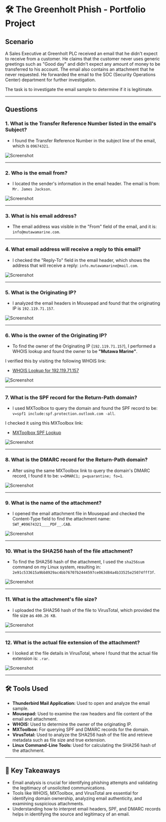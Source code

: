 # 🛠️ The Greenholt Phish - Portfolio Project

## Scenario
A Sales Executive at Greenholt PLC received an email that he didn't expect to receive from a customer. He claims that the customer never uses generic greetings such as "Good day" and didn't expect any amount of money to be transferred to his account. The email also contains an attachment that he never requested. He forwarded the email to the SOC (Security Operations Center) department for further investigation. 

The task is to investigate the email sample to determine if it is legitimate.

---

## Questions

### 1. **What is the Transfer Reference Number listed in the email's Subject?**
- I found the Transfer Reference Number in the subject line of the email, which is `09674321`.

![Screenshot](https://i.imgur.com/k9EXBmf.png)

---

### 2. **Who is the email from?**
- I located the sender's information in the email header. The email is from: `Mr. James Jackson`.

![Screenshot](https://i.imgur.com/zHOPiee.png)

---

### 3. **What is his email address?**
- The email address was visible in the "From" field of the email, and it is: `info@mutawamarine.com`.

---

### 4. **What email address will receive a reply to this email?**
- I checked the "Reply-To" field in the email header, which shows the address that will receive a reply: `info.mutawamarine@mail.com`.

![Screenshot](https://i.imgur.com/GwTxxvw.png)

---

### 5. **What is the Originating IP?**
- I analyzed the email headers in Mousepad and found that the originating IP is `192.119.71.157`. 

![Screenshot](https://i.imgur.com/hBoIJiz.png)

---

### 6. **Who is the owner of the Originating IP?**  
- To find the owner of the Originating IP (`192.119.71.157`), I performed a WHOIS lookup and found the owner to be **"Mutawa Marine"**.

I verified this by visiting the following WHOIS link:
- [WHOIS Lookup for 192.119.71.157](https://www.whois.com/whois/192.119.71.157)

![Screenshot](https://i.imgur.com/745vZfZ.png)

---

### 7. **What is the SPF record for the Return-Path domain?**
- I used MXToolbox to query the domain and found the SPF record to be: `v=spf1 include:spf.protection.outlook.com -all`.

I checked it using this MXToolbox link:
- [MXToolbox SPF Lookup](https://mxtoolbox.com/SuperTool.aspx?abt_id=AB-631B&abt_var=Control&run=toolpage&action=mx%3amutawamarine.com)

![Screenshot](https://i.imgur.com/zjacO9Z.png)

---

### 8. **What is the DMARC record for the Return-Path domain?**
- After using the same MXToolbox link to query the domain's DMARC record, I found it to be: `v=DMARC1; p=quarantine; fo=1`.

![Screenshot](https://i.imgur.com/Y5bzi4N.png)

---

### 9. **What is the name of the attachment?**
- I opened the email attachment file in Mousepad and checked the Content-Type field to find the attachment name: `SWT_#09674321____PDF__.CAB`.

![Screenshot](https://i.imgur.com/eFtpyYq.png)

---

### 10. **What is the SHA256 hash of the file attachment?**
- To find the SHA256 hash of the attachment, I used the `sha256sum` command on my Linux system, resulting in:  
`2e91c533615a9bb8929ac4bb76707b2444597ce063d84a4b33525e25074fff3f`.

![Screenshot](https://i.imgur.com/qh7UMNI.png)

---

### 11. **What is the attachment's file size?**
- I uploaded the SHA256 hash of the file to VirusTotal, which provided the file size as `400.26 KB`.

![Screenshot](https://i.imgur.com/r3wBE7M.png)

---

### 12. **What is the actual file extension of the attachment?**
- I looked at the file details in VirusTotal, where I found that the actual file extension is: `.rar`.

![Screenshot](https://i.imgur.com/yx3RpWx.png)

---

## 🛠️ Tools Used

- **Thunderbird Mail Application:** Used to open and analyze the email sample.
- **Mousepad:** Used to examine the raw headers and file content of the email and attachment.
- **WHOIS:** Used to determine the owner of the originating IP.
- **MXToolbox:** For querying SPF and DMARC records for the domain.
- **VirusTotal:** Used to analyze the SHA256 hash of the file and retrieve metadata such as file size and true extension.
- **Linux Command-Line Tools:** Used for calculating the SHA256 hash of the attachment.

---

## 🧠 Key Takeaways

- Email analysis is crucial for identifying phishing attempts and validating the legitimacy of unsolicited communications.
- Tools like WHOIS, MXToolbox, and VirusTotal are essential for identifying domain ownership, analyzing email authenticity, and examining suspicious attachments.
- Understanding how to interpret email headers, SPF, and DMARC records helps in identifying the source and legitimacy of an email.
